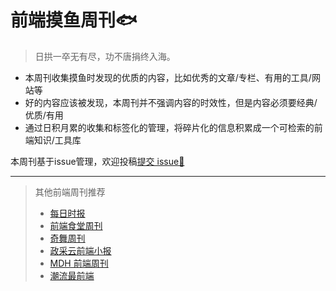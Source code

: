 # 前端摸鱼周刊🐟

> 日拱一卒无有尽，功不唐捐终入海。


 - 本周刊收集摸鱼时发现的优质的内容，比如优秀的文章/专栏、有用的工具/网站等
 - 好的内容应该被发现，本周刊并不强调内容的时效性，但是内容必须要经典/优质/有用
 - 通过日积月累的收集和标签化的管理，将碎片化的信息积累成一个可检索的前端知识/工具库


本周刊基于issue管理，欢迎投稿[提交 issue🎯](https://github.com/fe-focus/moyu-weekly/issues/new/choose) 



---

> 其他前端周刊推荐
> - [每日时报](https://wubaiqing.github.io/zaobao)
> - [前端食堂周刊](https://github.com/Geekhyt/weekly)
> - [奇舞周刊](https://weekly.75.team/)
> - [政采云前端小报](https://weekly.zoo.team/)
> - [MDH 前端周刊](https://github.com/sorrycc/weekly)
> - [潮流最前端](https://www.yuque.com/alibabaf2e/weekly)
